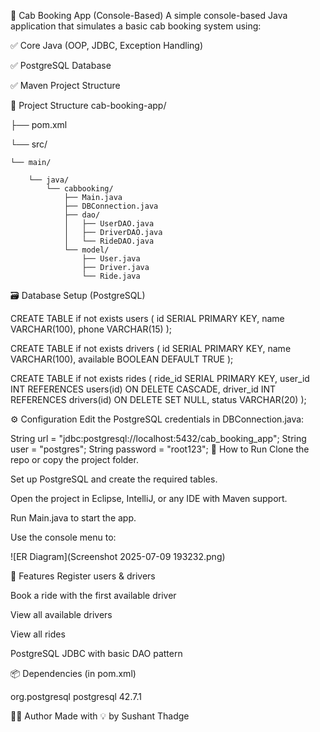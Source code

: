 🚖 Cab Booking App (Console-Based)
A simple console-based Java application that simulates a basic cab booking system using:

✅ Core Java (OOP, JDBC, Exception Handling)

✅ PostgreSQL Database

✅ Maven Project Structure

📂 Project Structure
cab-booking-app/

├── pom.xml

└── src/

    └── main/
    
        └── java/
            └── cabbooking/
                ├── Main.java
                ├── DBConnection.java
                ├── dao/
                │   ├── UserDAO.java
                │   ├── DriverDAO.java
                │   └── RideDAO.java
                └── model/
                    ├── User.java
                    ├── Driver.java
                    └── Ride.java
🗃️ Database Setup (PostgreSQL)

CREATE TABLE if not exists  users (
    id SERIAL PRIMARY KEY,
    name VARCHAR(100),
    phone VARCHAR(15)
);

CREATE TABLE if not exists  drivers (
    id SERIAL PRIMARY KEY,
    name VARCHAR(100),
    available BOOLEAN DEFAULT TRUE
);

CREATE TABLE if not exists rides (
    ride_id SERIAL PRIMARY KEY,
    user_id INT REFERENCES users(id) ON DELETE CASCADE,
    driver_id INT REFERENCES drivers(id) ON DELETE SET NULL,
    status VARCHAR(20)
);

⚙️ Configuration
Edit the PostgreSQL credentials in DBConnection.java:

String url = "jdbc:postgresql://localhost:5432/cab_booking_app";
String user = "postgres";
String password = "root123";
🚀 How to Run
Clone the repo or copy the project folder.

Set up PostgreSQL and create the required tables.

Open the project in Eclipse, IntelliJ, or any IDE with Maven support.

Run Main.java to start the app.

Use the console menu to:

![ER Diagram](Screenshot 2025-07-09 193232.png)





🧠 Features
Register users & drivers

Book a ride with the first available driver

View all available drivers

View all rides

PostgreSQL JDBC with basic DAO pattern

📦 Dependencies (in pom.xml)

<dependencies>
    <dependency>
        <groupId>org.postgresql</groupId>
        <artifactId>postgresql</artifactId>
        <version>42.7.1</version>
    </dependency>
</dependencies>

🧑‍💻 Author
Made with 💡 by Sushant Thadge

